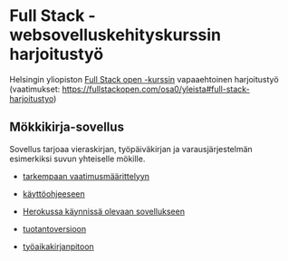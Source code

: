 # Full Stack -websovelluskehityskurssin harjoitustyö

Helsingin yliopiston [Full Stack open -kurssin](https://fullstackopen.com/) vapaaehtoinen harjoitustyö (vaatimukset: https://fullstackopen.com/osa0/yleista#full-stack-harjoitustyo)

## Mökkikirja-sovellus

Sovellus tarjoaa vieraskirjan, työpäiväkirjan ja varausjärjestelmän esimerkiksi suvun yhteiselle mökille.

* [tarkempaan vaatimusmäärittelyyn](https://docs.google.com/document/d/1LERzhYkgwXRD9UR3Aaa66_b-9gfKJ6ovxYIAVyZMgkY/edit?usp=sharing)
* [käyttöohjeeseen](https://docs.google.com/document/d/1mkM1NtO8uT2d0blae3euXISJTmZjolEYefCWNj9elJo/edit?usp=sharing)

* [Herokussa käynnissä olevaan sovellukseen](https://stark-sands-85001.herokuapp.com/)
* [tuotantoversioon](https://github.com/ankaleh/full-stack-project-in-heroku)

* [työaikakirjanpitoon](https://docs.google.com/spreadsheets/d/1HNUXYOTF0vFYAOqmHgmugiiovj5iu_4A/edit#gid=1890497991)


